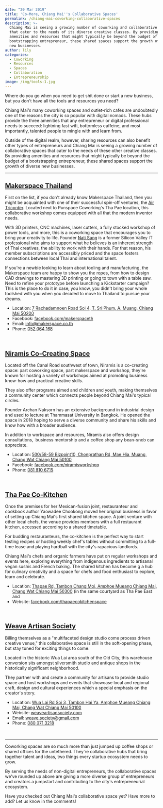 ```yaml
---
date: "20 Mar 2019"
title: 'Co-More, Chiang Mai''s Collaborative Spaces'
permalink: /chiang-mai-coworking-collaborative-spaces
description: >-
  Chiang Mai is seeing a growing number of coworking and collaborative spaces
  that cater to the needs of its diverse creative classes. By providing
  amenities and resources that might typically be beyond the budget of a
  bootstrapping entrepreneur, these shared spaces support the growth of diverse
  new businesses.
author: lily
categories:
  - Coworking
  - Resources
  - Spaces
  - Collaboration
  - Entrepreneurship
image: /img/tools-1.jpg
---
```


Where do you go when you need to get shit done or start a new business, but you don't have all the tools and resources you need?

Chiang Mai's many coworking spaces and outlet-rich cafes are undoubtedly one of the reasons the city is so popular with digital nomads. These hubs provide the three amenities that any entrepreneur or digital professional needs to succeed: lightning fast wifi, bottomless caffeine, and most importantly, talented people to mingle with and learn from.

Outside of the digital realm, however, sharing resources can also benefit other types of entrepreneurs and Chiang Mai is seeing a growing number of collaborative spaces that cater to the needs of these other creative classes. By providing amenities and resources that might typically be beyond the budget of a bootstrapping entrepreneur, these shared spaces support the growth of diverse new businesses.

---

## [Makerspace Thailand](https://www.facebook.com/makerspaceth/)

First on the list, if you don't already know Makerspace Thailand, then you might be acquainted with one of their successful spin-off ventures, the [Air Tricorder](https://airtricorder.com/). Located next to Punspace Coworking's Tha Pae location, this collaborative workshop comes equipped with all that the modern inventor needs.

With 3D printers, CNC machines, laser cutters, a fully stocked workshop of power tools, and more, this is a coworking space that encourages you to bring your creativity to life. Founder [Nati Sang](https://www.chiangmaicitylife.com/citylife-articles/makerspace-the-future-will-be-open-source/) is a former Silicon Valley IT professional who aims to support what he believes is an inherent strength of Thai creatives, the ability to work with their hands. For that reason, his member subscriptions are accessibly priced and the space fosters connections between local Thai and international talent.

If you're a newbie looking to learn about tooling and manufacturing, the Makerspace team are happy to show you the ropes, from how to design CAD drawings to mastering 3D printing or going to town with a table saw. Need to refine your prototype before launching a Kickstarter campaign? This is the place to do it in case, you know, you didn't bring your whole toolshed with you when you decided to move to Thailand to pursue your dreams.

* Location: [7 Rachadamnoen Road Soi 4, T. Sri Phum, A. Muang, Chiang Mai 50200](https://goo.gl/maps/PLKSnT9svB12)
* Facebook: [facebook.com/makerspaceth](https://www.facebook.com/makerspaceth/)
* Email: [info@makerspace.co.th](mailto:info@makerspace.co.th)
* Phone: [052 064 168](tel:+6652064168)

 

## [Niramis Co-Creating Space](https://www.facebook.com/niramisworkshop/)

Located off the Canal Road southwest of town, Niramis is a co-creating space: part coworking space, part makerspace and workshop, they're known for hosting a variety of workshops aimed at promoting business know-how and practical creative skills.

They also offer programs aimed and children and youth, making themselves a community center which connects people beyond Chiang Mai's typical circles.

Founder Archan Naksorn has an extensive background in industrial design and used to lecture at Thammasat University in Bangkok. He opened the space in 2018 hoping to serve a diverse community and share his skills and know how with a broader audience.

In addition to workspace and resources, Niramis also offers design consultations,  business mentorship and a coffee shop any bean-snob can appreciate.

* Location: [500/58-59 Bizpoint10, Chonprathan Rd, Mae Hia, Muang, Chang Wat Chiang Mai 50100](https://goo.gl/maps/JwAowHAYBcK2)
* Facebook: [facebook.com/niramisworkshop](https://www.facebook.com/niramisworkshop/)
* Phone: [081 810 6715](tel:+66818106715)

 

## [Tha Pae Co-Kitchen](https://www.facebook.com/pg/thapaecokitchenspace/)

Once the premises for her Mexican-fusion joint, restauranteur and cookbook author Yaowadee Chookong moved her original business in favor of setting up Chiang Mai's first shared kitchen space. A joint venture with other local chefs, the venue provides members with a full restaurant kitchen, accessed according to a shared timetable.

For budding restauranteurs, the co-kitchen is the perfect way to start testing recipes or hosting weekly chef's tables without committing to a full-time lease and playing hardball with the city's rapacious landlords.

Chiang Mai's chefs and organic farmers have put on regular workshops and events here, exploring everything from indigenous ingredients to artisanal vegan sushis and French baking. The shared kitchen has become g a hub for culinary creativity and a space for chefs and food enthusiast to explore, learn and celebrate.

* Location: [Thapae Rd, Tambon Chang Moi, Amphoe Mueang Chiang Mai, Chang Wat Chiang Mai 50300](https://goo.gl/maps/26R8o49vAHD2) (in the same courtyard as Tha Pae East and 
* Website: [facebook.com/thapaecokitchenspace](https://www.facebook.com/pg/thapaecokitchenspace/)

 

## [Weave Artisan Society](https://weaveartisansociety.com/)

Billing themselves as a "multifaceted design studio come process driven creative venue," this collaborative space is still in the soft-opening phase, but stay tuned for exciting things to come.

Located in the historic Wua Lai area south of the Old City, this warehouse conversion sits amongst silversmith studio and antique shops in the historically significant neighborhood.

They partner with and create a community for artisans to provide studio space and host workshops and events that showcase local and regional craft, design and cultural experiences which a special emphasis on the creator's story.

* Location: [Wua Lai Rd Soi 3, Tambon Hai Ya, Amphoe Mueang Chiang Mai, Chang Wat Chiang Mai 50100](https://goo.gl/maps/TDhfrutsP9n)
* Website: [weaveartisansociety.com](https://weaveartisansociety.com/)
* Email: [weave.society@gmail.com](mailto:weave.society@gmail.com)
* Phone: [080 071 3218](tel:+66800713218)

 

---

Coworking spaces are so much more than just jumped up coffee shops or shared offices for the untethered. They're collaborative hubs that bring together talent and ideas, two things every startup ecosystem needs to grow.

By serving the needs of non-digital entrepreneurs, the collaborative spaces we've rounded up above are giving a more diverse group of entrepreneurs and creators a jumpstart and contributing to the city's entrepreneurial ecosystem.

Have you checked out Chiang Mai's collaborative space yet? Have more to add? Let us know in the comments!